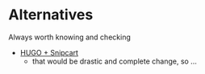 
# Alternatives

Always worth knowing and checking

- [HUGO + Snipcart](https://snipcart.com/blog/hugo-tutorial-static-site-ecommerce)
  - that would be drastic and complete change, so ...